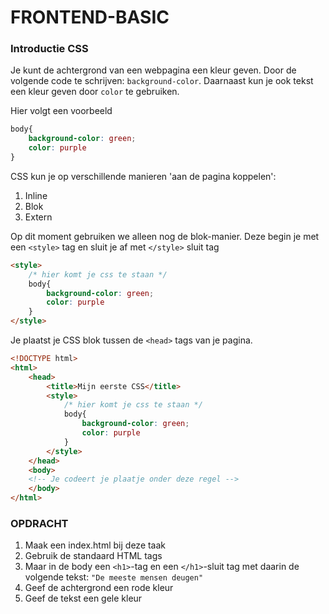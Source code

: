 # FRONTEND-BASIC

### Introductie CSS

Je kunt de achtergrond van een webpagina een kleur geven. Door de volgende code te schrijven: `background-color`. Daarnaast kun je ook tekst een kleur geven door `color` te gebruiken.

Hier volgt een voorbeeld

```CSS
body{
    background-color: green;
    color: purple
}
```

CSS kun je op verschillende manieren 'aan de pagina koppelen':

1. Inline
2. Blok
3. Extern

Op dit moment gebruiken we alleen nog de blok-manier. Deze begin je met een `<style>` tag en sluit je af met `</style>` sluit tag

```html
<style>
    /* hier komt je css te staan */ 
    body{
        background-color: green;
        color: purple
    }
</style>
```

Je plaatst je CSS blok tussen de  `<head>` tags van je pagina.

```html
<!DOCTYPE html>
<html>
    <head>
        <title>Mijn eerste CSS</title>
        <style>
            /* hier komt je css te staan */ 
            body{
                background-color: green;
                color: purple
            }
        </style>
    </head>
    <body>
    <!-- Je codeert je plaatje onder deze regel -->
    </body>
</html>
```
### OPDRACHT

1. Maak een index.html bij deze taak
2. Gebruik de standaard HTML tags
3. Maar in de body een `<h1>`-tag en een `</h1>`-sluit tag met daarin de volgende tekst: `"De meeste mensen deugen"`
4. Geef de achtergrond een rode kleur
5. Geef de tekst een gele kleur
